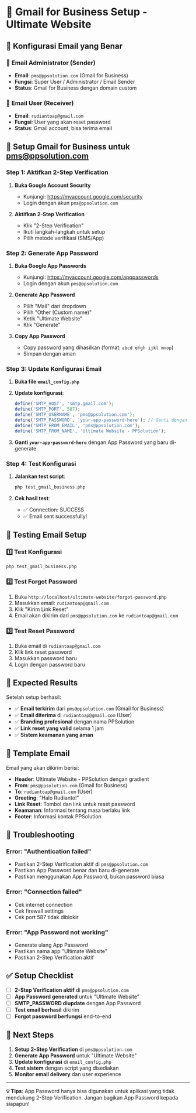 # 📧 Gmail for Business Setup - Ultimate Website

## 🎯 Konfigurasi Email yang Benar

### **📧 Email Administrator (Sender)**
- **Email**: `pms@ppsolution.com` (Gmail for Business)
- **Fungsi**: Super User / Administrator / Email Sender
- **Status**: Gmail for Business dengan domain custom

### **👤 Email User (Receiver)**
- **Email**: `rudiantoap@gmail.com`
- **Fungsi**: User yang akan reset password
- **Status**: Gmail account, bisa terima email

## 🔧 Setup Gmail for Business untuk pms@ppsolution.com

### **Step 1: Aktifkan 2-Step Verification**

1. **Buka Google Account Security**
   - Kunjungi: https://myaccount.google.com/security
   - Login dengan akun `pms@ppsolution.com`

2. **Aktifkan 2-Step Verification**
   - Klik "2-Step Verification"
   - Ikuti langkah-langkah untuk setup
   - Pilih metode verifikasi (SMS/App)

### **Step 2: Generate App Password**

1. **Buka Google App Passwords**
   - Kunjungi: https://myaccount.google.com/apppasswords
   - Login dengan akun `pms@ppsolution.com`

2. **Generate App Password**
   - Pilih "Mail" dari dropdown
   - Pilih "Other (Custom name)"
   - Ketik "Ultimate Website"
   - Klik "Generate"

3. **Copy App Password**
   - Copy password yang dihasilkan (format: `abcd efgh ijkl mnop`)
   - Simpan dengan aman

### **Step 3: Update Konfigurasi Email**

1. **Buka file `email_config.php`**
2. **Update konfigurasi**:
   ```php
   define('SMTP_HOST', 'smtp.gmail.com');
   define('SMTP_PORT', 587);
   define('SMTP_USERNAME', 'pms@ppsolution.com');
   define('SMTP_PASSWORD', 'your-app-password-here'); // Ganti dengan App Password
   define('SMTP_FROM_EMAIL', 'pms@ppsolution.com');
   define('SMTP_FROM_NAME', 'Ultimate Website - PPSolution');
   ```

3. **Ganti `your-app-password-here`** dengan App Password yang baru di-generate

### **Step 4: Test Konfigurasi**

1. **Jalankan test script**:
   ```bash
   php test_gmail_business.php
   ```

2. **Cek hasil test**:
   - ✅ Connection: SUCCESS
   - ✅ Email sent successfully!

## 🧪 Testing Email Setup

### **1️⃣ Test Konfigurasi**
```bash
php test_gmail_business.php
```

### **2️⃣ Test Forgot Password**
1. Buka `http://localhost/ultimate-website/forgot-password.php`
2. Masukkan email: `rudiantoap@gmail.com`
3. Klik "Kirim Link Reset"
4. Email akan dikirim dari `pms@ppsolution.com` ke `rudiantoap@gmail.com`

### **3️⃣ Test Reset Password**
1. Buka email di `rudiantoap@gmail.com`
2. Klik link reset password
3. Masukkan password baru
4. Login dengan password baru

## 🎯 Expected Results

Setelah setup berhasil:
- ✅ **Email terkirim** dari `pms@ppsolution.com` (Gmail for Business)
- ✅ **Email diterima** di `rudiantoap@gmail.com` (User)
- ✅ **Branding profesional** dengan nama PPSolution
- ✅ **Link reset yang valid** selama 1 jam
- ✅ **Sistem keamanan yang aman**

## 📧 Template Email

Email yang akan dikirim berisi:
- **Header**: Ultimate Website - PPSolution dengan gradient
- **From**: `pms@ppsolution.com` (Gmail for Business)
- **To**: `rudiantoap@gmail.com` (User)
- **Greeting**: "Halo Rudianto!"
- **Link Reset**: Tombol dan link untuk reset password
- **Keamanan**: Informasi tentang masa berlaku link
- **Footer**: Informasi kontak PPSolution

## 🚨 Troubleshooting

### **Error: "Authentication failed"**
- Pastikan 2-Step Verification aktif di `pms@ppsolution.com`
- Pastikan App Password benar dan baru di-generate
- Pastikan menggunakan App Password, bukan password biasa

### **Error: "Connection failed"**
- Cek internet connection
- Cek firewall settings
- Cek port 587 tidak diblokir

### **Error: "App Password not working"**
- Generate ulang App Password
- Pastikan nama app "Ultimate Website"
- Pastikan 2-Step Verification aktif

## ✅ Setup Checklist

- [ ] **2-Step Verification aktif** di `pms@ppsolution.com`
- [ ] **App Password generated** untuk "Ultimate Website"
- [ ] **SMTP_PASSWORD diupdate** dengan App Password
- [ ] **Test email berhasil** dikirim
- [ ] **Forgot password berfungsi** end-to-end

## 🎉 Next Steps

1. **Setup 2-Step Verification** di `pms@ppsolution.com`
2. **Generate App Password** untuk "Ultimate Website"
3. **Update konfigurasi** di `email_config.php`
4. **Test sistem** dengan script yang disediakan
5. **Monitor email delivery** dan user experience

---

**💡 Tips**: App Password hanya bisa digunakan untuk aplikasi yang tidak mendukung 2-Step Verification. Jangan bagikan App Password kepada siapapun! 